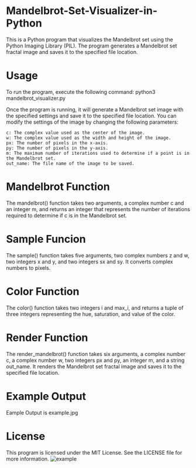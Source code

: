 # Mandelbrot-Set-Visualizer-in-Python
This is a Python program that visualizes the Mandelbrot set using the Python Imaging Library (PIL). The program generates a Mandelbrot set fractal image and saves it to the specified file location.

# Usage
To run the program, execute the following command:
python3 mandelbrot_visualizer.py

Once the program is running, it will generate a Mandelbrot set image with the specified settings and save it to the specified file location. You can modify the settings of the image by changing the following parameters:

    c: The complex value used as the center of the image.
    w: The complex value used as the width and height of the image.
    px: The number of pixels in the x-axis.
    py: The number of pixels in the y-axis.
    m: The maximum number of iterations used to determine if a point is in the Mandelbrot set.
    out_name: The file name of the image to be saved.

# Mandelbrot Function

The mandelbrot() function takes two arguments, a complex number c and an integer m, and returns an integer that represents the number of iterations required to determine if c is in the Mandelbrot set.

# Sample Funcion
The sample() function takes five arguments, two complex numbers z and w, two integers x and y, and two integers sx and sy. It converts complex numbers to pixels.

# Color Function
The color() function takes two integers i and max_i, and returns a tuple of three integers representing the hue, saturation, and value of the color.

# Render Function
The render_mandelbrot() function takes six arguments, a complex number c, a complex number w, two integers px and py, an integer m, and a string out_name. It renders the Mandelbrot set fractal image and saves it to the specified file location.

# Example Output
Eample Output is example.jpg

# License
This program is licensed under the MIT License. See the LICENSE file for more information.
![example](https://github.com/raphsenn/Mandelbrot-Set-Visualizer-in-Python/assets/88326020/e8af5f44-a834-4149-885c-10b3637374cd)
